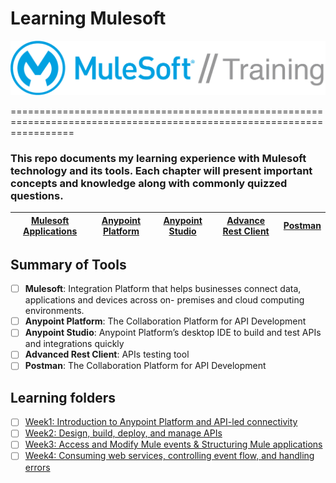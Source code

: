 # Learning Mulesoft 

![](https://github.com/kraynguyen1/LearningMulesoft/blob/main/MuleSoft_training_logo.png)

=======================================================================================================================

### This repo documents my learning experience with Mulesoft technology and its tools. Each chapter will present important concepts and knowledge along with commonly quizzed questions.



| [Mulesoft Applications](#Summary-of-Tools) | [Anypoint Platform](#Summary-of-Tools) | [Anypoint Studio](#Summary-of-Tools) | [Advance Rest Client](#Summary-of-Tools)| [Postman](#Summary-of-Tools)|
|---------------------------------------------|------------------------------------------|-------------------------------------------------------------|-----------------------------------------------------------------|----------------------------------------------------------------------------|                                                           


## Summary of Tools

- [ ] **Mulesoft**: Integration Platform that helps businesses connect data, applications and devices across on-
premises and cloud computing environments.
- [ ] **Anypoint Platform**: The Collaboration Platform for API Development
- [ ] **Anypoint Studio**: Anypoint Platform’s desktop IDE to build and test APIs and integrations quickly
- [ ] **Advanced Rest Client**: APIs testing tool
- [ ] **Postman**: The Collaboration Platform for API Development

## Learning folders
- [ ] [Week1: Introduction to Anypoint Platform and API-led connectivity](https://github.com/kraynguyen1/LearningMulesoft/tree/main/Week1)
- [ ] [Week2: Design, build, deploy, and manage APIs](https://github.com/kraynguyen1/LearningMulesoft/tree/main/Week2)
- [ ] [Week3: Access and Modify Mule events & Structuring Mule applications](https://github.com/kraynguyen1/LearningMulesoft/tree/main/Week3)
- [ ] [Week4: Consuming web services, controlling event flow, and handling errors](https://github.com/kraynguyen1/LearningMulesoft/tree/main/Week4)
